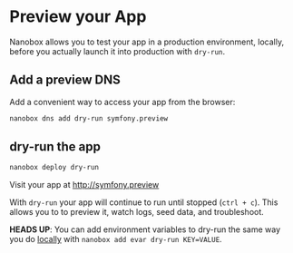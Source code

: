 # Preview your App

Nanobox allows you to test your app in a production environment, locally, before you actually launch it into production with `dry-run`.

## Add a preview DNS
Add a convenient way to access your app from the browser:

```bash
nanobox dns add dry-run symfony.preview
```

## dry-run the app

```bash
nanobox deploy dry-run
```

Visit your app at <a href="http://symfony.preview" target="\_blank">http://symfony.preview</a>

With `dry-run` your app will continue to run until stopped (`ctrl + c`). This allows you to to preview it, watch logs, seed data, and troubleshoot.

**HEADS UP**: You can add environment variables to dry-run the same way you do [locally](/php/symfony/local-evars) with `nanobox add evar dry-run KEY=VALUE`.
